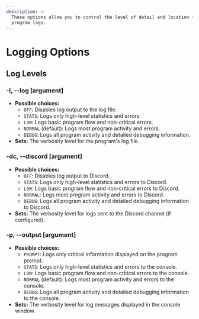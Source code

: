 ```yaml
---
description: >-
  These options allow you to control the level of detail and location for
  program logs.
---
```


# Logging Options

## Log Levels

### -l, --log \[argument]

* **Possible choices:**
  * `OFF`: Disables log output to the log file.
  * `STATS`: Logs only high-level statistics and errors.
  * `LOW`: Logs basic program flow and non-critical errors.
  * `NORMAL` (default): Logs most program activity and errors.
  * `DEBUG`: Logs all program activity and detailed debugging information.
* **Sets:** The verbosity level for the program's log file.

### -dc, --discord \[argument]

* **Possible choices:**
  * `OFF`: Disables log output to Discord.
  * `STATS`: Logs only high-level statistics and errors to Discord.
  * `LOW`: Logs basic program flow and non-critical errors to Discord.
  * `NORMAL`: Logs most program activity and errors to Discord.
  * `DEBUG`: Logs all program activity and detailed debugging information to Discord.
* **Sets:** The verbosity level for logs sent to the Discord channel (if configured).

### -p, --output \[argument]

* **Possible choices:**
  * `PROMPT`: Logs only critical information displayed on the program prompt.
  * `STATS`: Logs only high-level statistics and errors to the console.
  * `LOW`: Logs basic program flow and non-critical errors to the console.
  * `NORMAL` (default): Logs most program activity and errors to the console.
  * `DEBUG`: Logs all program activity and detailed debugging information to the console.
* **Sets:** The verbosity level for log messages displayed in the console window.
